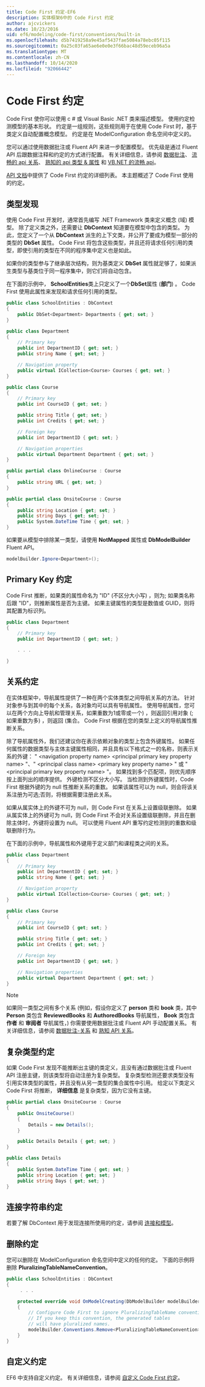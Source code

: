 ```yaml
---
title: Code First 约定-EF6
description: 实体框架6中的 Code First 约定
author: ajcvickers
ms.date: 10/23/2016
uid: ef6/modeling/code-first/conventions/built-in
ms.openlocfilehash: d5b7419258a9e45af5437fae5084a78ebc05f115
ms.sourcegitcommit: 0a25c03fa65ae6e0e0e3f66bac48d59eceb96a5a
ms.translationtype: MT
ms.contentlocale: zh-CN
ms.lasthandoff: 10/14/2020
ms.locfileid: "92066442"
---
```

# <a name="code-first-conventions"></a>Code First 约定
Code First 使你可以使用 c # 或 Visual Basic .NET 类来描述模型。 使用约定检测模型的基本形状。 约定是一组规则，这些规则用于在使用 Code First 时，基于类定义自动配置概念模型。 约定是在 ModelConfiguration 命名空间中定义的。  

您可以通过使用数据批注或 Fluent API 来进一步配置模型。 优先级是通过 Fluent API 后跟数据注释和约定的方式进行配置。 有关详细信息，请参阅 [数据批注](xref:ef6/modeling/code-first/data-annotations)、 [流畅的 api 关系](xref:ef6/modeling/code-first/fluent/relationships)、 [熟知的 api 类型 & 属性](xref:ef6/modeling/code-first/fluent/types-and-properties) 和 [VB.NET 的流畅 api](xref:ef6/modeling/code-first/fluent/vb)。  

[API 文档](https://msdn.microsoft.com/library/system.data.entity.modelconfiguration.conventions.aspx)中提供了 Code First 约定的详细列表。 本主题概述了 Code First 使用的约定。  

## <a name="type-discovery"></a>类型发现  

使用 Code First 开发时，通常首先编写 .NET Framework 类来定义概念 (域) 模型。 除了定义类之外，还需要让 **DbContext** 知道要在模型中包含的类型。 为此，您定义了一个从 **DbContext** 派生的上下文类，并公开了要成为模型一部分的类型的 **DbSet** 属性。 Code First 将包含这些类型，并且还将请求任何引用的类型，即使引用的类型在不同的程序集中定义也是如此。  

如果你的类型参与了继承层次结构，则为基类定义 **DbSet** 属性就足够了，如果派生类型与基类位于同一程序集中，则它们将自动包含。  

在下面的示例中， **SchoolEntities**类上只定义了一个**DbSet**属性 (**部门**) 。 Code First 使用此属性来发现和请求任何引用的类型。  

``` csharp
public class SchoolEntities : DbContext
{
    public DbSet<Department> Departments { get; set; }
}

public class Department
{
    // Primary key
    public int DepartmentID { get; set; }
    public string Name { get; set; }

    // Navigation property
    public virtual ICollection<Course> Courses { get; set; }
}

public class Course
{
    // Primary key
    public int CourseID { get; set; }

    public string Title { get; set; }
    public int Credits { get; set; }

    // Foreign key
    public int DepartmentID { get; set; }

    // Navigation properties
    public virtual Department Department { get; set; }
}

public partial class OnlineCourse : Course
{
    public string URL { get; set; }
}

public partial class OnsiteCourse : Course
{
    public string Location { get; set; }
    public string Days { get; set; }
    public System.DateTime Time { get; set; }
}
```  

如果要从模型中排除某一类型，请使用 **NotMapped** 属性或 **DbModelBuilder** Fluent API。  

```  csharp
modelBuilder.Ignore<Department>();
```  

## <a name="primary-key-convention"></a>Primary Key 约定  

Code First 推断，如果类的属性命名为 "ID" (不区分大小写) ，则为; 如果类名称后跟 "ID"，则推断属性是否为主键。 如果主键属性的类型是数值或 GUID，则将其配置为标识列。  

``` csharp
public class Department
{
    // Primary key
    public int DepartmentID { get; set; }

    . . .  

}
```  

## <a name="relationship-convention"></a>关系约定  

在实体框架中，导航属性提供了一种在两个实体类型之间导航关系的方法。 针对对象参与到其中的每个关系，各对象均可以具有导航属性。 使用导航属性，您可以在两个方向上导航和管理关系，如果重数为1或零或一个) ，则返回引用对象 (; 如果重数为多) ，则返回 (集合。 Code First 根据在您的类型上定义的导航属性推断关系。  

除了导航属性外，我们还建议你在表示依赖对象的类型上包含外键属性。 如果任何属性的数据类型与主体主键属性相同，并且具有以下格式之一的名称，则表示关系的外键： " \<navigation property name\> \<principal primary key property name\> "、" \<principal class name\> \<primary key property name\> " 或 " \<principal primary key property name\> "。 如果找到多个匹配项，则优先顺序按上面列出的顺序提供。 外键检测不区分大小写。 当检测到外键属性时，Code First 根据外键的为 null 性推断关系的重数。 如果该属性可以为 null，则会将该关系注册为可选;否则，将根据需要注册此关系。  

如果从属实体上的外键不可为 null，则 Code First 在关系上设置级联删除。 如果从属实体上的外键可为 null，则 Code First 不会对关系设置级联删除，并且在删除主体时，外键将设置为 null。 可以使用 Fluent API 重写约定检测到的重数和级联删除行为。  

在下面的示例中，导航属性和外键用于定义部门和课程类之间的关系。  

``` csharp
public class Department
{
    // Primary key
    public int DepartmentID { get; set; }
    public string Name { get; set; }

    // Navigation property
    public virtual ICollection<Course> Courses { get; set; }
}

public class Course
{
    // Primary key
    public int CourseID { get; set; }

    public string Title { get; set; }
    public int Credits { get; set; }

    // Foreign key
    public int DepartmentID { get; set; }

    // Navigation properties
    public virtual Department Department { get; set; }
}
```  

> [!NOTE]
> 如果同一类型之间有多个关系 (例如，假设你定义了 **person** 类和 **book** 类，其中 **Person** 类包含 **ReviewedBooks** 和 **AuthoredBooks** 导航属性， **Book** 类包含 **作者** 和 **审阅者** 导航属性，) 你需要使用数据批注或 Fluent API 手动配置关系。 有关详细信息，请参阅 [数据批注-关系](xref:ef6/modeling/code-first/data-annotations) 和 [熟知 API 关系](xref:ef6/modeling/code-first/fluent/relationships)。  

## <a name="complex-types-convention"></a>复杂类型约定  

如果 Code First 发现不能推断出主键的类定义，且没有通过数据批注或 Fluent API 注册主键，则该类型将自动注册为复杂类型。 复杂类型检测还要求类型没有引用实体类型的属性，并且没有从另一类型的集合属性中引用。 给定以下类定义 Code First 将推断， **详细信息** 是复杂类型，因为它没有主键。  

``` csharp
public partial class OnsiteCourse : Course
{
    public OnsiteCourse()
    {
        Details = new Details();
    }

    public Details Details { get; set; }
}

public class Details
{
    public System.DateTime Time { get; set; }
    public string Location { get; set; }
    public string Days { get; set; }
}
```  

## <a name="connection-string-convention"></a>连接字符串约定  

若要了解 DbContext 用于发现连接所使用的约定，请参阅 [连接和模型](xref:ef6/fundamentals/configuring/connection-strings)。  

## <a name="removing-conventions"></a>删除约定  

您可以删除在 ModelConfiguration 命名空间中定义的任何约定。 下面的示例将删除 **PluralizingTableNameConvention**。  

``` csharp
public class SchoolEntities : DbContext
{
     . . .

    protected override void OnModelCreating(DbModelBuilder modelBuilder)
    {
        // Configure Code First to ignore PluralizingTableName convention
        // If you keep this convention, the generated tables  
        // will have pluralized names.
        modelBuilder.Conventions.Remove<PluralizingTableNameConvention>();
    }
}
```  

## <a name="custom-conventions"></a>自定义约定  

EF6 中支持自定义约定。 有关详细信息，请参阅 [自定义 Code First 约定](xref:ef6/modeling/code-first/conventions/custom)。
